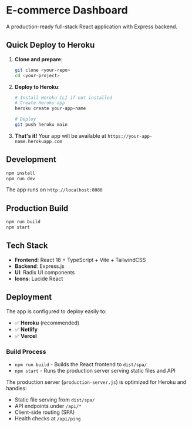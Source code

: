 # E-commerce Dashboard

A production-ready full-stack React application with Express backend.

## Quick Deploy to Heroku

1. **Clone and prepare**:
   ```bash
   git clone <your-repo>
   cd <your-project>
   ```

2. **Deploy to Heroku**:
   ```bash
   # Install Heroku CLI if not installed
   # Create Heroku app
   heroku create your-app-name
   
   # Deploy
   git push heroku main
   ```

3. **That's it!** Your app will be available at `https://your-app-name.herokuapp.com`

## Development

```bash
npm install
npm run dev
```

The app runs on `http://localhost:8080`

## Production Build

```bash
npm run build
npm start
```

## Tech Stack

- **Frontend**: React 18 + TypeScript + Vite + TailwindCSS
- **Backend**: Express.js
- **UI**: Radix UI components
- **Icons**: Lucide React

## Deployment

The app is configured to deploy easily to:
- ✅ **Heroku** (recommended)
- ✅ **Netlify** 
- ✅ **Vercel**

### Build Process

- `npm run build` - Builds the React frontend to `dist/spa/`
- `npm start` - Runs the production server serving static files and API

The production server (`production-server.js`) is optimized for Heroku and handles:
- Static file serving from `dist/spa/`
- API endpoints under `/api/*`
- Client-side routing (SPA)
- Health checks at `/api/ping`
